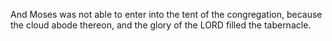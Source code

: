 And Moses was not able to enter into the tent of the congregation, because the cloud abode thereon, and the glory of the LORD filled the tabernacle.
